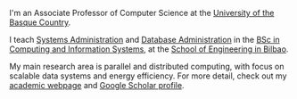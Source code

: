 <!--### Unai Lopez-Novoa-->

I'm an Associate Professor of Computer Science at the [University of the Basque Country](https://www.ehu.eus/en/en-home).

I teach [Systems Administration](https://go.ehu.eus/adminsis) and [Database Administration](http://go.ehu.es/admbbd) in the [BSc in Computing and Information Systems](https://www.ehu.eus/es/web/graduak/grado-ingenieria-informatica-de-gestion-y-sistemas-de-informacion-bizkaia), at the [School of Engineering in Bilbao](https://www.ehu.eus/en/web/bilboko-ingeniaritza-eskola/).

My main research area is parallel and distributed computing, with focus on scalable data systems and energy efficiency. For more detail, check out my [academic webpage](https://ekoizpen-zientifikoa.ehu.eus/investigadores/127842/detalle) and [Google Scholar profile](https://scholar.google.com/citations?user=Z8HTo5MAAAAJ).

<!--
**ulopeznovoa/ulopeznovoa** is a ✨ _special_ ✨ repository because its `README.md` (this file) appears on your GitHub profile.

Here are some ideas to get you started:

- 🔭 I’m currently working on ...
- 🌱 I’m currently learning ...
- 👯 I’m looking to collaborate on ...
- 🤔 I’m looking for help with ...
- 💬 Ask me about ...
- 📫 How to reach me: ...
- 😄 Pronouns: ...
- ⚡ Fun fact: ...
-->
